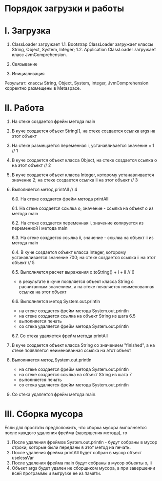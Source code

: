 ﻿# Порядок загрузки и работы #

# I. Загрузка #

1. ClassLoader загружает
  1.1. Bootstrap ClassLoader загружает классы String, Object, System, Integer;
  1.2. Application ClassLoader загружает класс JvmComprehension.
  
2. Связывание

3. Инициализация

Результат: классы String, Object, System, Integer, JvmComprehension корректно размещены в Metaspace.

# II. Работа #

1. На стеке создается фрейм метода main
2. В куче создается объект String[], на стеке создается ссылка args на этот объект
3. На стеке размещается переменная i, устанавливается значение = 1 // 1
4. В куче создается объект класса Object, на стеке создается ссылка o на этот объект // 2
5. В куче создается объект класса Integer, которому устанавливается значение 2; на стеке создается ссылка ii на этот объект // 3
6. Выполняется метод printAll // 4

   6.0. На стеке создается фрейм метода printAll
   
   6.1. На стеке создается ссылка о, значение - ссылка на объект o из метода main
   
   6.2. На стеке создается переменная i, значение копируется из переменной i метода main
   
   6.3. На стеке создается ссылка ii, значение - ссылка на объект ii из метода main
   
   6.4. В куче создается объект класса Integer, которому устанавливается значение 700; на стеке создается ссылка ii на этот объект // 5
   
   6.5. Выполняется расчет выражения o.toString() + i + ii // 6
      - в результате в куче появляется объект класса String с расчитанным значением, а на стеке появляется неименованная ссылка на этот объект
      
   6.6. Выполняется метод System.out.println
      - на стеке создается фрейм метода System.out.println
      - на стеке создается ссылка на объект String из шага 6.5
      - выполняется печать
      - со стека удаляется фрейм метода System.out.println
      
   6.7. Со стека удаляется фрейм метода printAll

7. В куче создается объект класса String со значением "finished", а на стеке появляется неименованная ссылка на этот объект
8. Выполняется метод System.out.println
     - на стеке создается фрейм метода System.out.println
     - на стеке создается ссылка на объект String из шага 7
     - выполняется печать
     - со стека удаляется фрейм метода System.out.println
9. Со стека удаляется фрейм метода main.


# III. Сборка мусора #


Если для простоты предположить, что сборка мусора выполняется после каждого удаления фрейма (завершения метода), то

1. После удаления фреймов System.out.println - будут собраны в мусор строки, которые были переданы в этот метод на печать.
2. После удаления фрейма printAll будет собран в мусор объект uselessVar
3. После удаления фрейма main будут собраны в мусор объекты o, ii
4. Объект args будет удален не сборщиком мусора, а при завершении всей программы и выгрузке ее из памяти.

